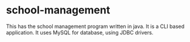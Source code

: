 # school-management
This has the school management program written in java. It is a CLI based application. It uses MySQL for database, using JDBC drivers.
